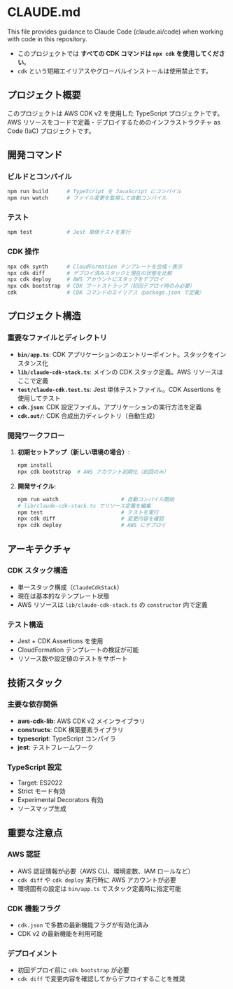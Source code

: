 # CLAUDE.md

This file provides guidance to Claude Code (claude.ai/code) when working with code in this repository.

- このプロジェクトでは **すべての CDK コマンドは `npx cdk` を使用してください**。
- `cdk` という短縮エイリアスやグローバルインストールは使用禁止です。

## プロジェクト概要

このプロジェクトは AWS CDK v2 を使用した TypeScript プロジェクトです。AWS リソースをコードで定義・デプロイするためのインフラストラクチャ as Code (IaC) プロジェクトです。

## 開発コマンド

### ビルドとコンパイル

```bash
npm run build      # TypeScript を JavaScript にコンパイル
npm run watch      # ファイル変更を監視して自動コンパイル
```

### テスト

```bash
npm test           # Jest 単体テストを実行
```

### CDK 操作

```bash
npx cdk synth      # CloudFormation テンプレートを合成・表示
npx cdk diff       # デプロイ済みスタックと現在の状態を比較
npx cdk deploy     # AWS アカウントにスタックをデプロイ
npx cdk bootstrap  # CDK ブートストラップ（初回デプロイ時のみ必要）
cdk                # CDK コマンドのエイリアス（package.json で定義）
```

## プロジェクト構造

### 重要なファイルとディレクトリ

- **`bin/app.ts`**: CDK アプリケーションのエントリーポイント。スタックをインスタンス化
- **`lib/claude-cdk-stack.ts`**: メインの CDK スタック定義。AWS リソースはここで定義
- **`test/claude-cdk.test.ts`**: Jest 単体テストファイル。CDK Assertions を使用してテスト
- **`cdk.json`**: CDK 設定ファイル。アプリケーションの実行方法を定義
- **`cdk.out/`**: CDK 合成出力ディレクトリ（自動生成）

### 開発ワークフロー

1. **初期セットアップ（新しい環境の場合）**:

   ```bash
   npm install
   npx cdk bootstrap  # AWS アカウント初期化（初回のみ）
   ```

2. **開発サイクル**:
   ```bash
   npm run watch                    # 自動コンパイル開始
   # lib/claude-cdk-stack.ts でリソース定義を編集
   npm test                         # テストを実行
   npx cdk diff                     # 変更内容を確認
   npx cdk deploy                   # AWS にデプロイ
   ```

## アーキテクチャ

### CDK スタック構造

- 単一スタック構成（`ClaudeCdkStack`）
- 現在は基本的なテンプレート状態
- AWS リソースは `lib/claude-cdk-stack.ts` の `constructor` 内で定義

### テスト構造

- Jest + CDK Assertions を使用
- CloudFormation テンプレートの検証が可能
- リソース数や設定値のテストをサポート

## 技術スタック

### 主要な依存関係

- **aws-cdk-lib**: AWS CDK v2 メインライブラリ
- **constructs**: CDK 構築要素ライブラリ
- **typescript**: TypeScript コンパイラ
- **jest**: テストフレームワーク

### TypeScript 設定

- Target: ES2022
- Strict モード有効
- Experimental Decorators 有効
- ソースマップ生成

## 重要な注意点

### AWS 認証

- AWS 認証情報が必要（AWS CLI、環境変数、IAM ロールなど）
- `cdk diff` や `cdk deploy` 実行時に AWS アカウントが必要
- 環境固有の設定は `bin/app.ts` でスタック定義時に指定可能

### CDK 機能フラグ

- `cdk.json` で多数の最新機能フラグが有効化済み
- CDK v2 の最新機能を利用可能

### デプロイメント

- 初回デプロイ前に `cdk bootstrap` が必要
- `cdk diff` で変更内容を確認してからデプロイすることを推奨
